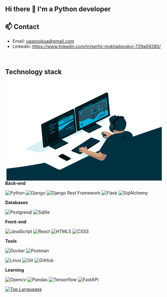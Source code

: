 ## Hi there 👋 I'm a Python developer

## 📫 Contact

- Email: uaspookua@gmail.com
- Linkedin: https://www.linkedin.com/in/serhii-mykhailovskyi-729a09280/

[comment]: <> (- LinkedIn: [Ваш LinkedIn профиль]&#40;ссылка_на_LinkedIn&#41;)

</br>

## Technology stack

<img align="right" alt="GIF" src="https://github.com/l-Spook-l/l-Spook-l/blob/main/code.gif?raw=true" width="500" height="320" />

**Back-end**

![Python](https://img.shields.io/badge/-Python-black?style=flat-square&logo=Python)
![Django](https://img.shields.io/badge/-Django-0aad48?style=flat-square&logo=Django)
![Django Rest Framework](https://img.shields.io/badge/DRF-red?style=flat-square&logo=Django)
![Flask](https://img.shields.io/badge/-Flask-%232c3e50?style=flat-square&logo=Flask)
![SqlAlchemy](https://img.shields.io/badge/-SqlAlchemy-FCA121?style=flat-square&logo=SqlAlchemy)

**Databases**

![Postgresql](https://img.shields.io/badge/-Postgresql-%232c3e50?style=flat-square&logo=Postgresql)
![Sqlite](https://img.shields.io/badge/-SQLite-%232c3e50?style=flat-square&logo=SQLite)

**Front-end**

![JavaScript](https://img.shields.io/badge/-JavaScript-%23F7DF1C?style=flat-square&logo=javascript&logoColor=000000&labelColor=%23F7DF1C&color=%23FFCE5A)
![React](https://img.shields.io/badge/-React-%232c3e50?style=flat-square&logo=react)
![HTML5](https://img.shields.io/badge/-HTML5-%23E44D27?style=flat-square&logo=html5&logoColor=ffffff)
![CSS3](https://img.shields.io/badge/-CSS3-%231572B6?style=flat-square&logo=css3)

**Tools**

![Docker](https://img.shields.io/badge/-Docker-46a2f1?style=flat-square&logo=docker&logoColor=white)
![Postman](https://img.shields.io/badge/Postman-FCA121?style=flat-square&logo=postman)

![Linux](https://img.shields.io/badge/Linux-black?style=flat-square&logo=linux)
![Git](https://img.shields.io/badge/-Git-black?style=flat-square&logo=git)
![GitHub](https://img.shields.io/badge/-GitHub-181717?style=flat-square&logo=github)

**Learning**

![Opencv](https://img.shields.io/badge/-OpenCV-%235C3EE8?style=flat-square&logo=opencv)
![Pandas](https://img.shields.io/badge/-Pandas-%23150458?style=flat-square&logo=pandas)
![Tensorflow](https://img.shields.io/badge/-TensorFlow-%23FF6F00?style=flat-square&logo=tensorflow)
![FastAPI](https://img.shields.io/badge/-FastAPI-%2300C7B7?style=flat-square&logo=FastAPI)


<a href="https://github.com/l-Spook-l" align="left"><img src="https://github-readme-stats.vercel.app/api/top-langs/?username=l-Spook-l&langs_count=10&title_color=0891b2&text_color=ffffff&icon_color=0891b2&bg_color=1c1917&hide_border=true&locale=en&custom_title=Top%20%Languages" alt="Top Languages" /></a>
